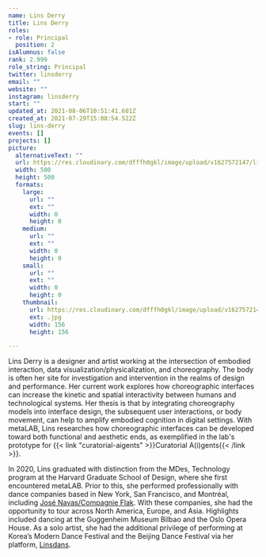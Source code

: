 ```yaml
---
name: Lins Derry
title: Lins Derry
roles:
- role: Principal
  position: 2
isAlumnus: false
rank: 2.999
role_string: Principal
twitter: linsderry
email: ""
website: ""
instagram: linsderry
start: ""
updated_at: 2021-08-06T10:51:41.601Z
created_at: 2021-07-29T15:08:54.522Z
slug: lins-derry
events: []
projects: []
picture:
  alternativeText: ""
  url: https://res.cloudinary.com/dfffh0gkl/image/upload/v1627572147/lins_1e0c7ba2a8.jpg
  width: 500
  height: 500
  formats:
    large:
      url: ""
      ext: ""
      width: 0
      height: 0
    medium:
      url: ""
      ext: ""
      width: 0
      height: 0
    small:
      url: ""
      ext: ""
      width: 0
      height: 0
    thumbnail:
      url: https://res.cloudinary.com/dfffh0gkl/image/upload/v1627572148/thumbnail_lins_1e0c7ba2a8.jpg
      ext: .jpg
      width: 156
      height: 156

---
```

Lins Derry is a designer and artist working at the intersection of embodied interaction, data visualization/physicalization, and choreography. The body is often her site for investigation and intervention in the realms of design and performance. Her current work explores how choreographic interfaces can increase the kinetic and spatial interactivity between humans and technological systems. Her thesis is that by integrating choreography models into interface design, the subsequent user interactions, or body movement, can help to amplify embodied cognition in digital settings. With metaLAB, Lins researches how choreographic interfaces can be developed toward both functional and aesthetic ends, as exemplified in the lab's prototype for {{< link "curatorial-aigents" >}}Curatorial A(i)gents{{< /link >}}. 

In 2020, Lins graduated with distinction from the MDes, Technology program at the Harvard Graduate School of Design, where she first encountered metaLAB. Prior to this, she performed professionally with dance companies based in New York, San Francisco, and Montréal, including [José Navas/Compagnie Flak](https://flak.org/jose-navas/en/). With these companies, she had the opportunity to tour across North America, Europe, and Asia. Highlights included dancing at the Guggenheim Museum Bilbao and the Oslo Opera House. As a solo artist, she had the additional privilege of performing at Korea’s Modern Dance Festival and the Beijing Dance Festival via her platform, [Linsdans](https://www.linsderry.com/dance).